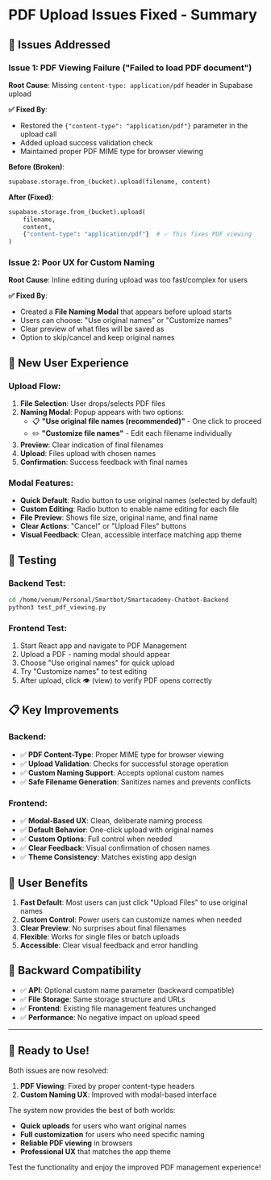 # PDF Upload Issues Fixed - Summary

## 🔧 **Issues Addressed**

### **Issue 1: PDF Viewing Failure ("Failed to load PDF document")**
**Root Cause**: Missing `content-type: application/pdf` header in Supabase upload

**✅ Fixed By**:
- Restored the `{"content-type": "application/pdf"}` parameter in the upload call
- Added upload success validation check
- Maintained proper PDF MIME type for browser viewing

**Before (Broken)**:
```python
supabase.storage.from_(bucket).upload(filename, content)
```

**After (Fixed)**:
```python
supabase.storage.from_(bucket).upload(
    filename,
    content,
    {"content-type": "application/pdf"}  # ✅ This fixes PDF viewing
)
```

### **Issue 2: Poor UX for Custom Naming**
**Root Cause**: Inline editing during upload was too fast/complex for users

**✅ Fixed By**:
- Created a **File Naming Modal** that appears before upload starts
- Users can choose: "Use original names" or "Customize names"
- Clear preview of what files will be saved as
- Option to skip/cancel and keep original names

## 🎯 **New User Experience**

### **Upload Flow**:
1. **File Selection**: User drops/selects PDF files
2. **Naming Modal**: Popup appears with two options:
   - 📋 **"Use original file names (recommended)"** - One click to proceed
   - ✏️ **"Customize file names"** - Edit each filename individually
3. **Preview**: Clear indication of final filenames
4. **Upload**: Files upload with chosen names
5. **Confirmation**: Success feedback with final names

### **Modal Features**:
- **Quick Default**: Radio button to use original names (selected by default)
- **Custom Editing**: Radio button to enable name editing for each file
- **File Preview**: Shows file size, original name, and final name
- **Clear Actions**: "Cancel" or "Upload Files" buttons
- **Visual Feedback**: Clean, accessible interface matching app theme

## 🧪 **Testing**

### **Backend Test**:
```bash
cd /home/venum/Personal/Smartbot/Smartacademy-Chatbot-Backend
python3 test_pdf_viewing.py
```

### **Frontend Test**:
1. Start React app and navigate to PDF Management
2. Upload a PDF - naming modal should appear
3. Choose "Use original names" for quick upload
4. Try "Customize names" to test editing
5. After upload, click 👁️ (view) to verify PDF opens correctly

## 📋 **Key Improvements**

### **Backend**:
- ✅ **PDF Content-Type**: Proper MIME type for browser viewing
- ✅ **Upload Validation**: Checks for successful storage operation
- ✅ **Custom Naming Support**: Accepts optional custom names
- ✅ **Safe Filename Generation**: Sanitizes names and prevents conflicts

### **Frontend**:
- ✅ **Modal-Based UX**: Clean, deliberate naming process
- ✅ **Default Behavior**: One-click upload with original names
- ✅ **Custom Options**: Full control when needed
- ✅ **Clear Feedback**: Visual confirmation of chosen names
- ✅ **Theme Consistency**: Matches existing app design

## 🎨 **User Benefits**

1. **Fast Default**: Most users can just click "Upload Files" to use original names
2. **Custom Control**: Power users can customize names when needed  
3. **Clear Preview**: No surprises about final filenames
4. **Flexible**: Works for single files or batch uploads
5. **Accessible**: Clear visual feedback and error handling

## 🔄 **Backward Compatibility**

- ✅ **API**: Optional custom name parameter (backward compatible)
- ✅ **File Storage**: Same storage structure and URLs
- ✅ **Frontend**: Existing file management features unchanged
- ✅ **Performance**: No negative impact on upload speed

---

## 🚀 **Ready to Use!**

Both issues are now resolved:

1. **PDF Viewing**: Fixed by proper content-type headers
2. **Custom Naming UX**: Improved with modal-based interface

The system now provides the best of both worlds:
- **Quick uploads** for users who want original names
- **Full customization** for users who need specific naming
- **Reliable PDF viewing** in browsers
- **Professional UX** that matches the app theme

Test the functionality and enjoy the improved PDF management experience!